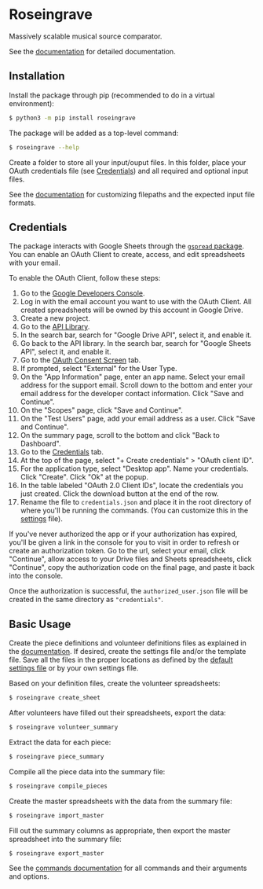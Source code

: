 # Roseingrave

Massively scalable musical source comparator.

See the
[documentation](https://github.com/josephlou5/roseingrave/blob/main/Documentation.md)
for detailed documentation.

## Installation

Install the package through pip (recommended to do in a virtual environment):

```bash
$ python3 -m pip install roseingrave
```

The package will be added as a top-level command:

```bash
$ roseingrave --help
```

Create a folder to store all your input/ouput files. In this folder, place your
OAuth credentials file (see
[Credentials](https://github.com/josephlou5/roseingrave#credentials))
and all required and optional input files.

See the
[documentation](https://github.com/josephlou5/roseingrave/blob/main/Documentation.md)
for customizing filepaths and the expected input file formats.

## Credentials

The package interacts with Google Sheets through the
[`gspread` package](https://docs.gspread.org/en/latest/).
You can enable an OAuth Client to create, access, and edit spreadsheets with
your email.

To enable the OAuth Client, follow these steps:

1. Go to the [Google Developers Console](https://console.cloud.google.com/).
2. Log in with the email account you want to use with the OAuth Client. All
   created spreadsheets will be owned by this account in Google Drive.
3. Create a new project.
4. Go to the [API Library](https://console.cloud.google.com/apis/library).
5. In the search bar, search for "Google Drive API", select it, and enable it.
6. Go back to the API library. In the search bar, search for "Google Sheets
   API", select it, and enable it.
7. Go to the
   [OAuth Consent Screen](https://console.cloud.google.com/apis/credentials/consent)
   tab.
8. If prompted, select "External" for the User Type.
9. On the "App Information" page, enter an app name. Select your email address
   for the support email. Scroll down to the bottom and enter your email address
   for the developer contact information. Click "Save and Continue".
10. On the "Scopes" page, click "Save and Continue".
11. On the "Test Users" page, add your email address as a user. Click "Save and
    Continue".
12. On the summary page, scroll to the bottom and click "Back to Dashboard".
13. Go to the [Credentials](https://console.cloud.google.com/apis/credentials)
    tab.
14. At the top of the page, select "+ Create credentials" > "OAuth client ID".
15. For the application type, select "Desktop app". Name your credentials.
    Click "Create". Click "Ok" at the popup.
16. In the table labeled "OAuth 2.0 Client IDs", locate the credentials you just
    created. Click the download button at the end of the row.
17. Rename the file to `credentials.json` and place it in the root directory of
    where you'll be running the commands. (You can customize this in the
    [settings](https://github.com/josephlou5/roseingrave/blob/main/Documentation.md#settings-optional)
    file).

If you've never authorized the app or if your authorization has expired, you'll
be given a link in the console for you to visit in order to refresh or create
an authorization token. Go to the url, select your email, click "Continue",
allow access to your Drive files and Sheets spreadsheets, click "Continue", copy
the authorization code on the final page, and paste it back into the console.

Once the authorization is successful, the `authorized_user.json` file will be
created in the same directory as `"credentials"`.

## Basic Usage

Create the piece definitions and volunteer definitions files as explained in the
[documentation](https://github.com/josephlou5/roseingrave/blob/main/Documentation.md#input-files).
If desired, create the settings file and/or the template file. Save all the
files in the proper locations as defined by the
[default settings file](https://github.com/josephlou5/roseingrave/blob/main/src/roseingrave/defaults/roseingrave.json)
or by your own settings file.

Based on your definition files, create the volunteer spreadsheets:

```bash
$ roseingrave create_sheet
```

After volunteers have filled out their spreadsheets, export the data:

```bash
$ roseingrave volunteer_summary
```

Extract the data for each piece:

```bash
$ roseingrave piece_summary
```

Compile all the piece data into the summary file:

```bash
$ roseingrave compile_pieces
```

Create the master spreadsheets with the data from the summary file:

```bash
$ roseingrave import_master
```

Fill out the summary columns as appropriate, then export the master spreadsheet
into the summary file:

```bash
$ roseingrave export_master
```

See the
[commands documentation](https://github.com/josephlou5/roseingrave/blob/main/Documentation.md#commands)
for all commands and their arguments and options.
